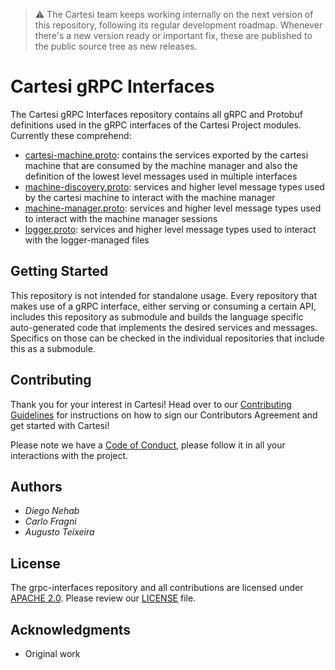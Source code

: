 > :warning: The Cartesi team keeps working internally on the next version of this repository, following its regular development roadmap. Whenever there's a new version ready or important fix, these are published to the public source tree as new releases.

# Cartesi gRPC Interfaces

The Cartesi gRPC Interfaces repository contains all gRPC and Protobuf definitions used in the gRPC interfaces of the Cartesi Project modules. Currently these comprehend:

- [cartesi-machine.proto](cartesi-machine.proto): contains the services exported by the cartesi machine that are consumed by the machine manager and also the definition of the lowest level messages used in multiple interfaces
- [machine-discovery.proto](machine-discovery.proto): services and higher level message types used by the cartesi machine to interact with the machine manager
- [machine-manager.proto](machine-manager.proto): services and higher level message types used to interact with the machine manager sessions
- [logger.proto](logger.proto): services and higher level message types used to interact with the logger-managed files

## Getting Started

This repository is not intended for standalone usage. Every repository that makes use of a gRPC interface, either serving or consuming a certain API, includes this repository as submodule and builds the language specific auto-generated code that implements the desired services and messages. Specifics on those can be checked in the individual repositories that include this as a submodule.

## Contributing

Thank you for your interest in Cartesi! Head over to our [Contributing Guidelines](CONTRIBUTING.md) for instructions on how to sign our Contributors Agreement and get started with Cartesi!

Please note we have a [Code of Conduct](CODE_OF_CONDUCT.md), please follow it in all your interactions with the project.

## Authors

* *Diego Nehab*
* *Carlo Fragni*
* *Augusto Teixeira*

## License

The grpc-interfaces repository and all contributions are licensed under [APACHE 2.0](https://www.apache.org/licenses/LICENSE-2.0). Please review our [LICENSE](LICENSE) file.

## Acknowledgments

- Original work 
